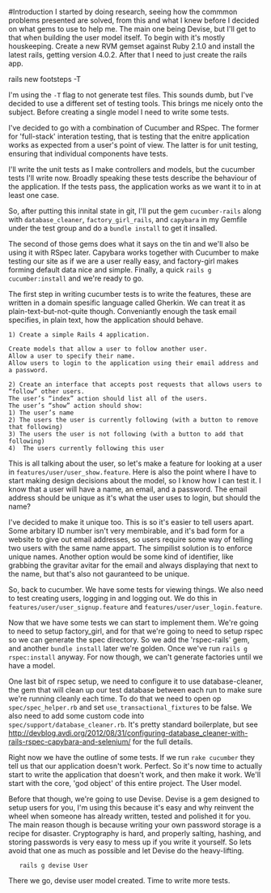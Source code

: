 #Introduction
I started by doing research, seeing how the commmon problems presented are solved, from this and what I knew before I decided on what gems to use to help me. The main one being Devise, but I'll get to that when building the user model itself.
To begin with it's mostly houskeeping. Create a new RVM gemset against Ruby 2.1.0 and install the latest rails, getting version 4.0.2. After that I need to just create the rails app.

   rails new footsteps -T

I'm using the `-T` flag to not generate test files. This sounds dumb, but I've decided to use a different set of testing tools. This brings me nicely onto the subject. Before creating a single model I need to write some tests.

I've decided to go with a combination of Cucumber and RSpec. The former for 'full-stack' interation testing, that is testing that the enitre application works as expected from a user's point of view. The latter is for unit testing, ensuring that individual components have tests.

I'll write the unit tests as I make controllers and models, but the cucumber tests I'll write now. Broadly speaking these tests describe the behaviour of the application. If the tests pass, the application works as we want it to in at least one case.

So, after putting this innital state in git, I'll put the gem `cucumber-rails` along with `database_cleaner`, `factory_girl_rails`, and `capybara` in my Gemfile under the test group and do a `bundle install` to get it insalled.

The second of those gems does what it says on the tin and we'll also be using it with RSpec later. Capybara works together with Cucumber to make testing our site as if we are a user really easy, and factory-girl makes forming default data nice and simple. Finally, a quick `rails g cucumber:install` and we're ready to go.

The first step in writing cucumber tests is to write the features, these are written in a domain spesific language called Gherkin. We can treat it as plain-text-but-not-quite though. Conveniantly enough the task email specifies, in plain text, how the application should behave.

    1) Create a simple Rails 4 application.

    Create models that allow a user to follow another user.
    Allow a user to specify their name.
    Allow users to login to the application using their email address and a password.

    2) Create an interface that accepts post requests that allows users to “follow” other users.
    The user’s “index” action should list all of the users.
    The user’s “show” action should show:
    1) The user’s name
    2) The users the user is currently following (with a button to remove that following)
    3) The users the user is not following (with a button to add that following)
    4)  The users currently following this user

This is all talking about the user, so let's make a feature for looking at a user in `features/user/user_show.feature`. Here is also the point where I have to start making design decisions about the model, so I know how I can test it. I know that a user will have a name, an email, and a password. The email address should be unique as it's what the user uses to login, but should the name?

I've decided to make it unique too. This is so it's easier to tell users apart. Some arbitary ID number isn't very membirable, and it's bad form for a website to give out email addresses, so users require some way of telling two users with the same name appart. The simpilist solution is to enforce unique names. Another option would be some kind of identifier, like grabbing the gravitar avitar for the email and always displaying that next to the name, but that's also not gauranteed to be unique.

So, back to cucumber. We have some tests for viewing things. We also need to test creating users, logging in and logging out. We do this in `features/user/user_signup.feature` and `features/user/user_login.feature`.

Now that we have some tests we can start to implement them. We're going to need to setup factory_girl, and for that we're going to need to setup rspec so we can generate the spec directory. So we add the 'rspec-rails' gem, and another `bundle install` later we're golden. Once we've run `rails g rspec:install` anyway. For now though, we can't generate factories until we have a model.

One last bit of rspec setup, we need to configure it to use database-cleaner, the gem that will clean up our test database between each run to make sure we're running cleanly each time. To do that we need to open op `spec/spec_helper.rb` and set `use_transactional_fixtures` to be false. We also need to add some custom code into `spec/support/database_cleaner.rb`. It's pretty standard boilerplate, but see http://devblog.avdi.org/2012/08/31/configuring-database_cleaner-with-rails-rspec-capybara-and-selenium/ for the full details.

Right now we have the outline of some tests. If we run `rake cucumber` they tell us that our application doesn't work. Perfect. So it's now time to actually start to write the application that doesn't work, and then make it work. We'll start with the core, 'god object' of this entire project. The User model.

Before that though, we're going to use Devise. Devise is a gem designed to setup users for you, I'm using this because it's easy and why reinvent the wheel when someone has already written, tested and polished it for you. The main reason though is because writing your own password storage is a recipe for disaster. Cryptography is hard, and properly salting, hashing, and storing passwords is very easy to mess up if you write it yourself. So lets avoid that one as much as possible and let Devise do the heavy-lifting.

       rails g devise User

There we go, devise user model created. Time to write more tests.

